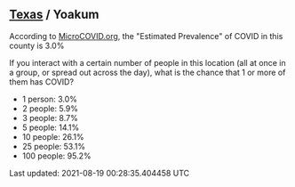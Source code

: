 
## [Texas](/united-states/texas) / Yoakum

According to [MicroCOVID.org](http://microcovid.org),
the "Estimated Prevalence" of COVID in this county is 3.0%

If you interact with a certain number of people in this location
(all at once in a group, or spread out across the day), what is the chance that
1 or more of them has COVID?

- 1 person: 3.0%
- 2 people: 5.9%
- 3 people: 8.7%
- 5 people: 14.1%
- 10 people: 26.1%
- 25 people: 53.1%
- 100 people: 95.2%

Last updated: 2021-08-19 00:28:35.404458 UTC
